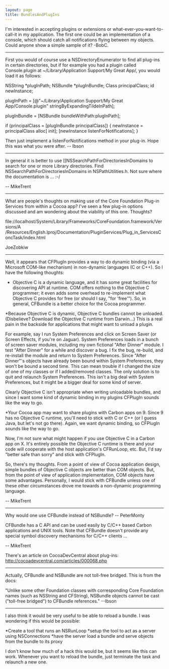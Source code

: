 ```yaml
---
layout: page
title: BundlesAndPlugIns
---
```




I'm interested in accepting plugins or extensions or what-ever-you-want-to-call-it in my application. The first one could be an implementation of a console, which should catch all notifications flying between my objects. Could anyone show a simple sample of it? -BobC. 

----

First you would of course use a NSDirectoryEnumerator to find all plug-ins in certain directories, but if for example you had a plugin called Console.plugin at ~/Library/Application Support/My Great App/, you would load it as follows:

 <nowiki>
NSString *plugInPath;
NSBundle *plugInBundle;
Class principalClass;
id newInstance;

plugInPath = [@"~/Library/Application Support/My Great App/Console.plugin"
    stringByExpandingTildeInPath];

plugInBundle = [NSBundle bundleWithPath:plugInPath];

if (principalClass = [plugInBundle principalClass])
{
    newInstance = principalClass alloc] init];
    [newInstance listenForNotifications];
}
</nowiki>

Then just implement a listenForNotifications method in your plug-in. Hope this was what you were after.
-- Ibson

----

In general it is better to use [[NSSearchPathForDirectoriesInDomains to search for one or more Library directories. Find NSSearchPathForDirectoriesInDomains in NSPathUtilities.h. Not sure where the documentation is ... :-/

-- MikeTrent

----

What are people's thoughts on making use of the Core Foundation Plug-in Services from within a Cocoa app? I've seen a few plug-in options discussed and am wondering about the viability of this one. Thoughts?

file://localhost/System/Library/Frameworks/CoreFoundation.framework/Versions/A
/Resources/English.lproj/Documentation/PluginServices/Plug_in_ServicesConcTask/index.html

JoeZobkiw

----

Well, it appears that CFPlugIn provides a way to do dynamic binding (via a Microsoft COM-like mechanism) in non-dynamic languages (C or C++). So I have the following thoughts:


* Objective C is a dynamic language, and it has some great facilities for discovering API at runtime. COM offers nothing to the Objective C programmer; it even adds some overhead to re-implement what Objective C provides for free (or should I say, "for 'free'"). So, in general, CFBundle is a better choice for the Cocoa programmer.

*Because Objective C is dynamic, Objective C bundles cannot be unloaded. (Disbelieve? Download the Objective C runtime from Darwin...) This is a real pain in the backside for applications that might want to unload a plugin.

For example, say I run System Preferences and click on Screen Saver (or Screen Effects, if you're on Jaguar). System Preferences loads in a bunch of screen saver modules, including my own fictional "After Dinner" module. I test "After Dinner" for a while and discover a bug. I fix the bug, re-build, and re-install the module and return to System Preferences. Since "After Dinner"'s objects have already been bound within System Preferences, they won't be bound a second time. This can mean trouble if I changed the size of one of my classes or if I added/removed classes. The only solution is to quit and relaunch System Preferences. This isn't a big deal with System Preferences, but it might be a bigger deal for some kind of server. 

Clearly Objective C isn't appropriate when writing unloadable bundles, and since I want some kind of dynamic binding in my plugins CFPlugIn sounds like the way to go.

*Your Cocoa app may want to share plugins with Carbon apps on 9. Since 9 has no Objective C runtime, you'll need to stick with C or C++ (or I guess Java, but let's not go there). Again, we want dynamic binding, so CFPlugIn sounds like the way to go.

Now, I'm not sure what might happen if you use Objective C in a Carbon app on X. It's entirely possible the Objective C runtime is there and your code will cooperate with the host application's CFRunLoop, etc. But, I'd say "better safe than sorry" and stick with CFPlugIn.


So, there's my thoughts. From a point of view of Cocoa application design, simple bundles of Objective C objects are better than COM objects. But, from the point of view of application implementation, COM objects have some advantages. Personally, I would stick with CFBundle unless one of these other circumstances drove me towards a non-dynamic programming language.

-- MikeTrent

----

Why would one use CFBundle instead of NSBundle? -- PeterMonty

CFBundle has a C API and can be used easily by C/C++ based Carbon applications and UNIX tools. Note that CFBundle doesn't provide any special symbol discovery mechanisms for C/C++ clients ...

-- MikeTrent

There's an article on CocoaDevCentral about plug-ins:
http://cocoadevcentral.com/articles/000068.php

----
Actually, CFBundle and NSBundle are not toll-free bridged. This is from the docs:

"Unlike some other Foundation classes with corresponding Core Foundation names (such as NSString and CFString), NSBundle objects cannot be cast ("toll-free bridged") to CFBundle references."
--Ibson

----

I also think it would be very useful to be able to reload a bundle. I was wondering if this would be possible:


*Create a tool that runs an NSRunLoop
*setup the tool to act as a server using NSConnections
*have the server load a bundle and serve objects from the bundle to its proxy


I don't know how much of a hack this would be, but it seems like this can work. Whenever you want to reload the bundle, just terminate the task and relaunch a new one.

